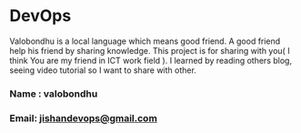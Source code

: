 # DevOps
Valobondhu is a local language which means good friend. A good friend help his friend by sharing knowledge. This project is for sharing with you( I think You are my friend in ICT work field ). I learned by reading others blog, seeing video tutorial so I want to share with other.
### Name : valobondhu
### Email: jishandevops@gmail.com
